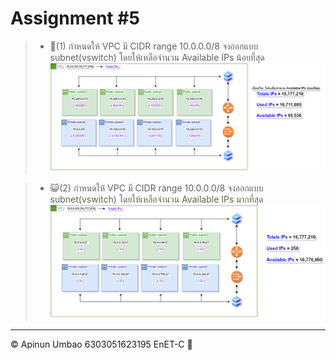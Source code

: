# Assignment #5

> * 🐇(1) กำหนดให้ VPC มี CIDR range 10.0.0.0/8 จงออกแบบ subnet(vswitch) โดยให้เหลือจำนวน Available IPs น้อยที่สุด
![Alt text](./CM5_Pic01.png)


> *  😺(2) กำหนดให้ VPC มี CIDR range 10.0.0.0/8 จงออกแบบ subnet(vswitch) โดยให้เหลือจำนวน Available IPs มากที่สุด
![Alt text](./CM5_Pic02.png)

---
©️ Apinun Umbao 6303051623195 EnET-C 🐼